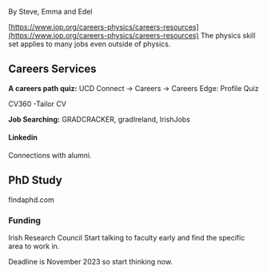 By Steve, Emma and Edel

[https://www.iop.org/careers-physics/careers-resources](https://www.iop.org/careers-physics/careers-resources)
The physics skill set applies to many jobs even outside of physics.

## Careers Services
**A careers path quiz:**
UCD Connect -> Careers -> Careers Edge: Profile Quiz

CV360 -Tailor CV

**Job Searching:**
GRADCRACKER, gradIreland, IrishJobs

#### Linkedin
Connections with alumni.

## PhD Study
findaphd.com

### Funding
Irish Research Council
Start talking to faculty early and find the specific area to work in.

Deadline is November 2023 so start thinking now.
